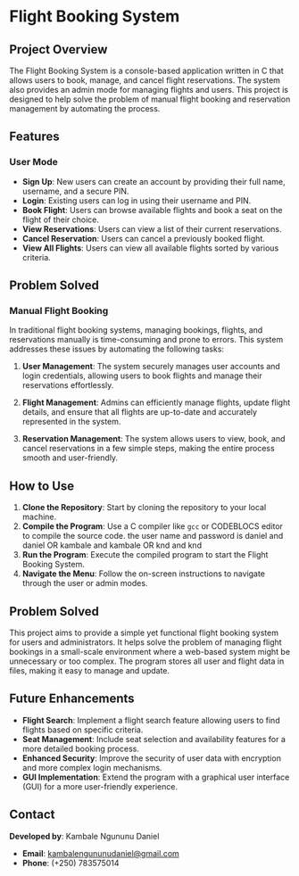 # Flight Booking System

## Project Overview

The Flight Booking System is a console-based application written in C that allows users to book, manage, and cancel flight reservations. The system also provides an admin mode for managing flights and users. This project is designed to help solve the problem of manual flight booking and reservation management by automating the process.

## Features

### User Mode
- **Sign Up**: New users can create an account by providing their full name, username, and a secure PIN.
- **Login**: Existing users can log in using their username and PIN.
- **Book Flight**: Users can browse available flights and book a seat on the flight of their choice.
- **View Reservations**: Users can view a list of their current reservations.
- **Cancel Reservation**: Users can cancel a previously booked flight.
- **View All Flights**: Users can view all available flights sorted by various criteria.



## Problem Solved

### Manual Flight Booking

In traditional flight booking systems, managing bookings, flights, and reservations manually is time-consuming and prone to errors. This system addresses these issues by automating the following tasks:

1. **User Management**: The system securely manages user accounts and login credentials, allowing users to book flights and manage their reservations effortlessly.

2. **Flight Management**: Admins can efficiently manage flights, update flight details, and ensure that all flights are up-to-date and accurately represented in the system.

3. **Reservation Management**: The system allows users to view, book, and cancel reservations in a few simple steps, making the entire process smooth and user-friendly.

## How to Use

1. **Clone the Repository**: Start by cloning the repository to your local machine.
2. **Compile the Program**: Use a C compiler like `gcc`  or CODEBLOCS editor to compile the source code. the user name and password is daniel and daniel OR kambale and kambale OR knd and knd
3. **Run the Program**: Execute the compiled program to start the Flight Booking System.
4. **Navigate the Menu**: Follow the on-screen instructions to navigate through the user or admin modes.

## Problem Solved

This project aims to provide a simple yet functional flight booking system for users and administrators. It helps solve the problem of managing flight bookings in a small-scale environment where a web-based system might be unnecessary or too complex. The program stores all user and flight data in files, making it easy to manage and update.

## Future Enhancements

- **Flight Search**: Implement a flight search feature allowing users to find flights based on specific criteria.
- **Seat Management**: Include seat selection and availability features for a more detailed booking process.
- **Enhanced Security**: Improve the security of user data with encryption and more complex login mechanisms.
- **GUI Implementation**: Extend the program with a graphical user interface (GUI) for a more user-friendly experience.

## Contact


**Developed by**: Kambale Ngununu Daniel

- **Email**: kambalengununudaniel@gmail.com
- **Phone**: (+250) 783575014





